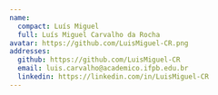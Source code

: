 ```yaml
---
name:
  compact: Luís Miguel
  full: Luís Miguel Carvalho da Rocha
avatar: https://github.com/LuisMiguel-CR.png
addresses:
  github: https://github.com/LuisMiguel-CR
  email: luis.carvalho@academico.ifpb.edu.br
  linkedin: https://linkedin.com/in/LuisMiguel-CR
---
```

